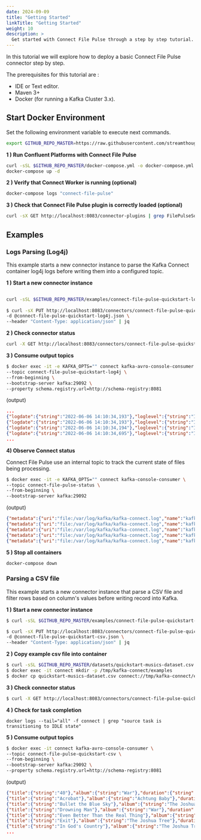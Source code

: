 ```yaml
---
date: 2024-09-09
title: "Getting Started"
linkTitle: "Getting Started"
weight: 10
description: >
  Get started with Connect File Pulse through a step by step tutorial.
---
```


In this tutorial we will explore how to deploy a basic Connect File Pulse connector step by step.

The prerequisites for this tutorial are :

* IDE or Text editor.
* Maven 3+
* Docker (for running a Kafka Cluster 3.x).

## Start Docker Environment

Set the following environment variable to execute next commands.

```bash
export GITHUB_REPO_MASTER=https://raw.githubusercontent.com/streamthoughts/kafka-connect-file-pulse/master/
```

**1 ) Run Confluent Platforms with Connect File Pulse**

```bash
curl -sSL $GITHUB_REPO_MASTER/docker-compose.yml -o docker-compose.yml
docker-compose up -d
```

**2 ) Verify that Connect Worker is running (optional)**

```bash
docker-compose logs "connect-file-pulse"
```

**3 ) Check that Connect File Pulse plugin is correctly loaded (optional)**

```bash
curl -sX GET http://localhost:8083/connector-plugins | grep FilePulseSourceConnector
```

## Examples 

### Logs Parsing (Log4j)

This example starts a new connector instance to parse the Kafka Connect container log4j logs before writing them into a configured topic.

**1 ) Start a new connector instance**

```bash
 
curl -sSL $GITHUB_REPO_MASTER/examples/connect-file-pulse-quickstart-log4j.json -o connect-file-pulse-quickstart-log4j.json
 
$ curl -sX PUT http://localhost:8083/connectors/connect-file-pulse-quickstart-log4j/config \
-d @connect-file-pulse-quickstart-log4j.json \
--header "Content-Type: application/json" | jq
```

**2 ) Check connector status**
```bash
curl -X GET http://localhost:8083/connectors/connect-file-pulse-quickstart-log4j/status | jq
```

**3 ) Consume output topics**
```bash
$ docker exec -it -e KAFKA_OPTS="" connect kafka-avro-console-consumer \
--topic connect-file-pulse-quickstart-log4j \
--from-beginning \
--bootstrap-server kafka:29092 \
--property schema.registry.url=http://schema-registry:8081
```

(output)
```json
...
{"logdate":{"string":"2022-06-06 14:10:34,193"},"loglevel":{"string":"INFO"},"message":{"string":"[task-thread-connect-file-pulse-quickstart-log4j-0] Started FilePulse source task (io.streamthoughts.kafka.connect.filepulse.source.FilePulseSourceTask)"}}
{"logdate":{"string":"2022-06-06 14:10:34,193"},"loglevel":{"string":"INFO"},"message":{"string":"[task-thread-connect-file-pulse-quickstart-log4j-0] WorkerSourceTask{id=connect-file-pulse-quickstart-log4j-0} Source task finished initialization and start (org.apache.kafka.connect.runtime.WorkerSourceTask)"}}
{"logdate":{"string":"2022-06-06 14:10:34,194"},"loglevel":{"string":"INFO"},"message":{"string":"[task-thread-connect-file-pulse-quickstart-log4j-0] WorkerSourceTask{id=connect-file-pulse-quickstart-log4j-0} Executing source task (org.apache.kafka.connect.runtime.WorkerSourceTask)"}}
{"logdate":{"string":"2022-06-06 14:10:34,695"},"loglevel":{"string":"INFO"},"message":{"string":"[task-thread-connect-file-pulse-quickstart-log4j-0] Completed all object files. FilePulse source task is transitioning to IDLE state while waiting for new reconfiguration request from source connector. (io.streamthoughts.kafka.connect.filepulse.source.FilePulseSourceTask)"}}
...
```

**4) Observe Connect status**

Connect File Pulse use an internal topic to track the current state of files being processing.

```bash
$ docker exec -it -e KAFKA_OPTS="" connect kafka-console-consumer \
--topic connect-file-pulse-status \
--from-beginning \
--bootstrap-server kafka:29092
```

(output)
```json
{"metadata":{"uri":"file:/var/log/kafka/kafka-connect.log","name":"kafka-connect.log","contentLength":110900,"lastModified":1654524649569,"contentDigest":{"digest":"2445040665","algorithm":"CRC32"},"userDefinedMetadata":{"system.inode":33827724,"system.hostname":"5c1e920f9a28"}},"offset":{"position":-1,"rows":0,"timestamp":1654524649578},"status":"SCHEDULED"}
{"metadata":{"uri":"file:/var/log/kafka/kafka-connect.log","name":"kafka-connect.log","contentLength":111122,"lastModified":1654524649597,"contentDigest":{"digest":"1755089447","algorithm":"CRC32"},"userDefinedMetadata":{"system.inode":33827724,"system.hostname":"5c1e920f9a28"}},"offset":{"position":0,"rows":0,"timestamp":1654524649604},"status":"STARTED"}
{"metadata":{"uri":"file:/var/log/kafka/kafka-connect.log","name":"kafka-connect.log","contentLength":111122,"lastModified":1654524649597,"contentDigest":{"digest":"1755089447","algorithm":"CRC32"},"userDefinedMetadata":{"system.inode":33827724,"system.hostname":"5c1e920f9a28"}},"offset":{"position":111530,"rows":1271,"timestamp":1654524654094},"status":"READING"}
{"metadata":{"uri":"file:/var/log/kafka/kafka-connect.log","name":"kafka-connect.log","contentLength":111122,"lastModified":1654524649597,"contentDigest":{"digest":"1755089447","algorithm":"CRC32"},"userDefinedMetadata":{"system.inode":33827724,"system.hostname":"5c1e920f9a28"}},"offset":{"position":112158,"rows":1274,"timestamp":1654524664011},"status":"READING"}
{"metadata":{"uri":"file:/var/log/kafka/kafka-connect.log","name":"kafka-connect.log","contentLength":111122,"lastModified":1654524649597,"contentDigest":{"digest":"1755089447","algorithm":"CRC32"},"userDefinedMetadata":{"system.inode":33827724,"system.hostname":"5c1e920f9a28"}},"offset":{"position":112786,"rows":1277,"timestamp":1654524674029},"status":"READING"}
```

**5 ) Stop all containers**
```bash
docker-compose down
```

### Parsing a CSV file

This example starts a new connector instance that parse a CSV file and filter rows based on column's values before writing record into Kafka.

**1 ) Start a new connector instance**

```bash
$ curl -sSL $GITHUB_REPO_MASTER/examples/connect-file-pulse-quickstart-csv.json -o connect-file-pulse-quickstart-csv.json

$ curl -sX PUT http://localhost:8083/connectors/connect-file-pulse-quickstart-csv/config \
-d @connect-file-pulse-quickstart-csv.json \
--header "Content-Type: application/json" | jq
```

**2 ) Copy example csv file into container**

```bash
$ curl -sSL $GITHUB_REPO_MASTER/datasets/quickstart-musics-dataset.csv -o quickstart-musics-dataset.csv
$ docker exec -it connect mkdir -p /tmp/kafka-connect/examples
$ docker cp quickstart-musics-dataset.csv connect://tmp/kafka-connect/examples/quickstart-musics-dataset.csv
```

**3 ) Check connector status**
```bash
$ curl -X GET http://localhost:8083/connectors/connect-file-pulse-quickstart-csv/status | jq
```

**4 ) Check for task completion**

```
docker logs --tail="all" -f connect | grep "source task is transitioning to IDLE state"
```

**5 ) Consume output topics**
```bash
$ docker exec -it connect kafka-avro-console-consumer \
--topic connect-file-pulse-quickstart-csv \
--from-beginning \
--bootstrap-server kafka:29092 \
--property schema.registry.url=http://schema-registry:8081
```

(output)
```json
{"title":{"string":"40"},"album":{"string":"War"},"duration":{"string":"02:38"},"release":{"string":"1983"},"artist":{"string":"U2"},"type":{"string":"Rock"}}
{"title":{"string":"Acrobat"},"album":{"string":"Achtung Baby"},"duration":{"string":"04:30"},"release":{"string":"1991"},"artist":{"string":"U2"},"type":{"string":"Rock"}}
{"title":{"string":"Bullet the Blue Sky"},"album":{"string":"The Joshua Tree"},"duration":{"string":"04:31"},"release":{"string":"1987"},"artist":{"string":"U2"},"type":{"string":"Rock"}}
{"title":{"string":"Drowning Man"},"album":{"string":"War"},"duration":{"string":"04:14"},"release":{"string":"1983"},"artist":{"string":"U2"},"type":{"string":"Rock"}}
{"title":{"string":"Even Better Than the Real Thing"},"album":{"string":"Achtung Baby"},"duration":{"string":"03:41"},"release":{"string":"1991"},"artist":{"string":"U2"},"type":{"string":"Rock"}}
{"title":{"string":"Exit"},"album":{"string":"The Joshua Tree"},"duration":{"string":"04:13"},"release":{"string":"1987"},"artist":{"string":"U2"},"type":{"string":"Rock"}}
{"title":{"string":"In God's Country"},"album":{"string":"The Joshua Tree"},"duration":{"string":"02:56"},"release":{"string":"1987"},"artist":{"string":"U2"},"type":{"string":"Rock"}}
...
```
